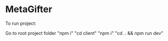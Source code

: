 # MetaGifter

To run project:

Go to root project folder
"npm i"
"cd client"
"npm i"
"cd .. && npm run dev"
